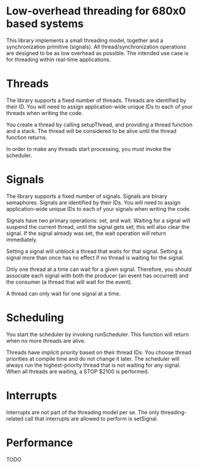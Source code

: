 # Low-overhead threading for 680x0 based systems

This library implements a small threading model, together and a synchronization primitive (signals). 
All thread/synchronization operations are designed to be as low overhead as possible.
The intended use case is for threading within real-time applications.

# Threads

The library supports a fixed number of threads. Threads are identified by their ID.
You will need to assign application-wide unique IDs to each of your threads when writing the code.

You create a thread by calling setupThread, and providing a thread function and a stack.
The thread will be considered to be alive until the thread function returns.

In order to make any threads start processing, you must invoke the scheduler.

# Signals

The library supports a fixed number of signals. Signals are binary semaphores. Signals are identified by their IDs.
You will need to assign application-wide unique IDs to each of your signals when writing the code.

Signals have two primary operations: set, and wait.
Waiting for a signal will suspend the current thread, until the signal gets set; this will also clear the signal. If the signal already was set, the wait operation will return immediately.

Setting a signal will unblock a thread that waits for that signal. Setting a signal more than once has no effect if no thread is waiting for the signal.

Only one thread at a time can wait for a given signal. Therefore, you should associate each signal with both the producer (an event has occurred) and the consumer (a thread that will wait for the event).

A thread can only wait for one signal at a time.

# Scheduling

You start the scheduler by invoking runScheduler. This function will return when no more threads are alive.

Threads have implicit priority based on their thread IDs. You choose thread priorities at compile time and do not change it later.
The scheduler will always run the highest-priority thread that is not waiting for any signal.
When all threads are waiting, a STOP $2100 is performed.

# Interrupts

Interrupts are not part of the threading model per se. The only threading-related call that interrupts are allowed to perform is setSignal.

# Performance

TODO
